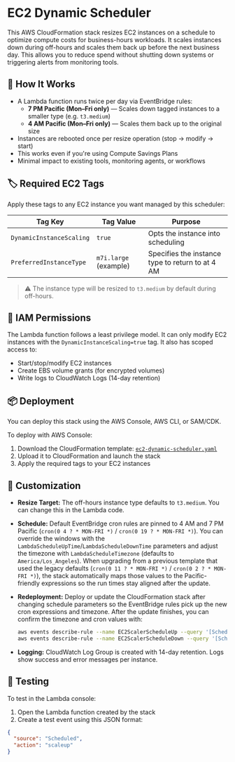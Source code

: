 
# EC2 Dynamic Scheduler

This AWS CloudFormation stack resizes EC2 instances on a schedule to optimize compute costs for business-hours workloads. It scales instances down during off-hours and scales them back up before the next business day. This allows you to reduce spend without shutting down systems or triggering alerts from monitoring tools.

## 🔧 How It Works

- A Lambda function runs twice per day via EventBridge rules:
  - **7 PM Pacific (Mon–Fri only)** — Scales down tagged instances to a smaller type (e.g. `t3.medium`)
  - **4 AM Pacific (Mon–Fri only)** — Scales them back up to the original size
- Instances are rebooted once per resize operation (stop → modify → start)
- This works even if you're using Compute Savings Plans
- Minimal impact to existing tools, monitoring agents, or workflows

## 🏷️ Required EC2 Tags

Apply these tags to any EC2 instance you want managed by this scheduler:

| Tag Key                 | Tag Value            | Purpose                                           |
|------------------------|----------------------|---------------------------------------------------|
| `DynamicInstanceScaling` | `true`               | Opts the instance into scheduling                 |
| `PreferredInstanceType`  | `m7i.large` (example) | Specifies the instance type to return to at 4 AM |

> ⚠️ The instance type will be resized to `t3.medium` by default during off-hours.

## 🔐 IAM Permissions

The Lambda function follows a least privilege model. It can only modify EC2 instances with the `DynamicInstanceScaling=true` tag. It also has scoped access to:

- Start/stop/modify EC2 instances
- Create EBS volume grants (for encrypted volumes)
- Write logs to CloudWatch Logs (14-day retention)

## 📦 Deployment

You can deploy this stack using the AWS Console, AWS CLI, or SAM/CDK.

To deploy with AWS Console:

1. Download the CloudFormation template: [`ec2-dynamic-scheduler.yaml`](./ec2-dynamic-scheduler.yaml)
2. Upload it to CloudFormation and launch the stack
3. Apply the required tags to your EC2 instances

## 📝 Customization

- **Resize Target:** The off-hours instance type defaults to `t3.medium`. You can change this in the Lambda code.
- **Schedule:** Default EventBridge cron rules are pinned to 4 AM and 7 PM Pacific (`cron(0 4 ? * MON-FRI *)` / `cron(0 19 ? * MON-FRI *)`). You can override the windows with the `LambdaScheduleUpTime`/`LambdaScheduleDownTime` parameters and adjust the timezone with `LambdaScheduleTimezone` (defaults to `America/Los_Angeles`). When upgrading from a previous template that used the legacy defaults (`cron(0 11 ? * MON-FRI *)` / `cron(0 2 ? * MON-FRI *)`), the stack automatically maps those values to the Pacific-friendly expressions so the run times stay aligned after the update.
- **Redeployment:** Deploy or update the CloudFormation stack after changing schedule parameters so the EventBridge rules pick up the new cron expressions and timezone. After the update finishes, you can confirm the timezone and cron values with:

  ```bash
  aws events describe-rule --name EC2ScalerScheduleUp --query '[ScheduleExpression, ScheduleExpressionTimezone]'
  aws events describe-rule --name EC2ScalerScheduleDown --query '[ScheduleExpression, ScheduleExpressionTimezone]'
  ```
- **Logging:** CloudWatch Log Group is created with 14-day retention. Logs show success and error messages per instance.

## 🧪 Testing

To test in the Lambda console:

1. Open the Lambda function created by the stack
2. Create a test event using this JSON format:
```json
{
  "source": "Scheduled",
  "action": "scaleup"
}
